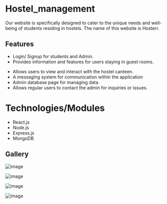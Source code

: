 # Hostel_management
Our website is specifically designed to cater to the unique needs and well-being of students residing in hostels.
The name of this website is Hosterr.

## Features
-  Login/ Signup for students and Admin.
-  Provides information and features for users staying in guest rooms.
+  Allows users to view and interact with the hostel canteen.
+  A messaging system for communication within the application
+  Admin database page for managing data.
+  Allows regular users to contact the admin for inquiries or issues.
   
 # Technologies/Modules
+ React.js
+ Node.js
+ Express.js
+ MongoDB

## Gallery

![image](https://github.com/vermautkarsh4488/hostel_management/assets/77044451/eabee01c-6779-4839-bc02-4a0f8cae6787)

![image](https://github.com/vermautkarsh4488/hostel_management/assets/77044451/b75ee33f-f9e4-4f71-a2be-967100050293)

![image](https://github.com/vermautkarsh4488/hostel_management/assets/77044451/217612a9-9a1c-42ac-962e-6c77fd852ab2)

![image](https://github.com/vermautkarsh4488/hostel_management/assets/77044451/30191cfe-a407-4ed7-9549-e5dd45747301)
